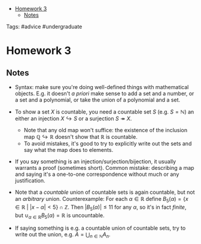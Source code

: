 -   [Homework 3](#homework-3)
    -   [Notes](#notes)














Tags: \#advice \#undergraduate

Homework 3
==========

Notes
-----

-   Syntax: make sure you're doing well-defined things with mathematical objects. E.g. it doesn't *a priori* make sense to add a set and a number, or a set and a polynomial, or take the union of a polynomial and a set.

-   To show a set $X$ is countable, you need a countable set $S$ (e.g. $S = {\mathbb{N}}$) an either an injection $X\hookrightarrow S$ or a surjection $S \twoheadrightarrow X$.

    -   Note that any old map won't suffice: the existence of the inclusion map ${\mathbb{Q}}\hookrightarrow{\mathbb{R}}$ doesn't show that ${\mathbb{R}}$ is countable.
    -   To avoid mistakes, it's good to try to explicitly write out the sets and say what the map does to elements.

-   If you say something is an injection/surjection/bijection, it usually warrants a proof (sometimes short). Common mistake: describing a map and saying it's a one-to-one correspondence without much or any justification.

-   Note that a *countable* union of countable sets is again countable, but not an *arbitrary* union. Counterexample: For each $\alpha\in {\mathbb{R}}$ define $B_5(\alpha) = \left\{{x\in {\mathbb{R}}{~\mathrel{\Big|}~}{\left\lvert {x-\alpha} \right\rvert} < 5}\right\} \cap{\mathbb{Z}}$. Then ${\left\lvert {B_5(\alpha)} \right\rvert} \leq 11$ for any $\alpha$, so it's in fact *finite*, but $\cup_{\alpha\in {\mathbb{R}}} B_5(\alpha) = {\mathbb{R}}$ is uncountable.

-   If saying something is e.g. a countable union of countable sets, try to write out the union, e.g. $A = \bigcup_{n\in {\mathbb{N}}} A_n$.
